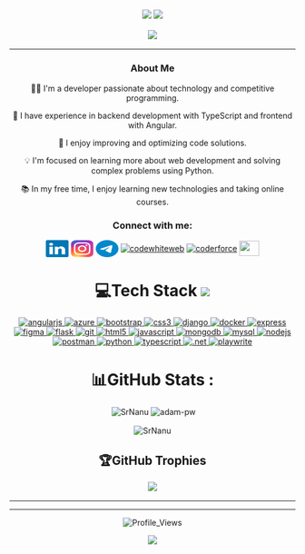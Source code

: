 <h3 align="center">

![](https://capsule-render.vercel.app/api?type=waving&height=180&color=gradient&customColorList=12&text=Santino%20Cataldi&reversal=false&fontAlignY=27&fontSize=50&descSize=15&desc=Advanced%20student%20in%20Information%20Systems%20Engineering&descAlignY=45&descAlign=52)
  <img src="https://media.giphy.com/media/hvRJCLFzcasrR4ia7z/giphy.gif" width="28">
</h3>
<p align="center">
  <a href="https://github.com/CodeWhiteWeb/CodeWhiteWeb"><img src="https://readme-typing-svg.herokuapp.com?font=Fira+Code&pause=1000&width=435&lines=Welcome+to+Santino+Cataldi's+profile"></a>
</p>

---
<div align="center">
  
### About Me

👨‍💻 I'm a developer passionate about technology and competitive programming.

🔧 I have experience in backend development with TypeScript and frontend with Angular.

🚀 I enjoy improving and optimizing code solutions.

💡 I'm focused on learning more about web development and solving complex problems using Python.

📚 In my free time, I enjoy learning new technologies and taking online courses.


<h3>Connect with me:</h3>
<a href="https://auth.geeksforgeeks.org/user/codewhiteweb" target="blank"><img align="center" src="https://raw.githubusercontent.com/CLorant/readme-social-icons/main/large/filled/linkedin.svg" alt="codewhiteweb" height="30" width="40" /></a>	
<a href="https://auth.geeksforgeeks.org/user/codewhiteweb" target="blank"><img align="center" src="https://raw.githubusercontent.com/CLorant/readme-social-icons/main/large/filled/instagram.svg" alt="codewhiteweb" height="30" width="40" /></a>
<a href="https://auth.geeksforgeeks.org/user/codewhiteweb" target="blank"><img align="center" src="https://raw.githubusercontent.com/CLorant/readme-social-icons/main/large/filled/telegram.svg" alt="codewhiteweb" height="30" width="40" /></a>
<a href="https://auth.geeksforgeeks.org/user/codewhiteweb" target="blank"><img align="center" src="https://githubraw.com/rahuldkjain/github-profile-readme-generator/master/src/images/icons/Social/whatsapp.svg" alt="codewhiteweb" height="30" width="40" /></a>
<a href="https://codeforces.com/profile/sr_nanu" target="blank"><img align="center" src="https://githubraw.com/rahuldkjain/github-profile-readme-generator/master/src/images/icons/Social/codeforces.svg" alt="coderforce" height="30" width="40" /></a>
<a href="https://auth.geeksforgeeks.org/user/codewhiteweb" target="blank"><img align="center" src="https://seeklogo.com/images/G/gmail-new-2020-logo-32DBE11BB4-seeklogo.com.png" height="27" width="35" /></a>




# 💻Tech Stack <img src = "https://media2.giphy.com/media/QssGEmpkyEOhBCb7e1/giphy.gif?cid=ecf05e47a0n3gi1bfqntqmob8g9aid1oyj2wr3ds3mg700bl&rid=giphy.gif" width = 5%> 
  <a href="https://angular.io" target="_blank" rel="noreferrer"> <img src="https://githubraw.com/devicons/devicon/master/icons/angularjs/angularjs-original-wordmark.svg" alt="angularjs" width="40" height="40"/> </a><a href="https://azure.microsoft.com/en-in/" target="_blank" rel="noreferrer"> <img src="https://www.vectorlogo.zone/logos/microsoft_azure/microsoft_azure-icon.svg" alt="azure" width="40" height="40"/> <a href="https://getbootstrap.com" target="_blank" rel="noreferrer"> <img src="https://githubraw.com/devicons/devicon/master/icons/bootstrap/bootstrap-plain-wordmark.svg" alt="bootstrap" width="40" height="40"/> </a> <a href="https://www.w3schools.com/css/" target="_blank" rel="noreferrer"> <img src="https://githubraw.com/devicons/devicon/master/icons/css3/css3-original-wordmark.svg" alt="css3" width="40" height="40"/> </a> <a href="https://www.djangoproject.com/" target="_blank" rel="noreferrer"> <img src="https://githubraw.com/devicons/devicon/master/icons/django/django-plain.svg" alt="django" width="40" height="40"/> </a> <a href="https://www.docker.com/" target="_blank" rel="noreferrer"> <img src="https://githubraw.com/devicons/devicon/master/icons/docker/docker-original-wordmark.svg" alt="docker" width="40" height="40"/> </a><a href="https://expressjs.com" target="_blank" rel="noreferrer"> <img src="https://githubraw.com/devicons/devicon/master/icons/express/express-original-wordmark.svg" alt="express" width="40" height="40"/> </a> <a href="https://www.figma.com/" target="_blank" rel="noreferrer"> <img src="https://www.vectorlogo.zone/logos/figma/figma-icon.svg" alt="figma" width="40" height="40"/> </a><a href="https://flask.palletsprojects.com/" target="_blank" rel="noreferrer"> <img src="https://www.vectorlogo.zone/logos/pocoo_flask/pocoo_flask-icon.svg" alt="flask" width="40" height="40"/> </a><a href="https://git-scm.com/" target="_blank" rel="noreferrer"> <img src="https://www.vectorlogo.zone/logos/git-scm/git-scm-icon.svg" alt="git" width="40" height="40"/> </a> <a href="https://www.w3.org/html/" target="_blank" rel="noreferrer"> <img src="https://githubraw.com/devicons/devicon/master/icons/html5/html5-original-wordmark.svg" alt="html5" width="40" height="40"/> </a> <a href="https://developer.mozilla.org/en-US/docs/Web/JavaScript" target="_blank" rel="noreferrer"> <img src="https://githubraw.com/devicons/devicon/master/icons/javascript/javascript-original.svg" alt="javascript" width="40" height="40"/> </a> <a href="https://www.mongodb.com/" target="_blank" rel="noreferrer"> <img src="https://githubraw.com/devicons/devicon/master/icons/mongodb/mongodb-original-wordmark.svg" alt="mongodb" width="40" height="40"/> </a> <a href="https://www.mysql.com/" target="_blank" rel="noreferrer"> <img src="https://githubraw.com/devicons/devicon/master/icons/mysql/mysql-original-wordmark.svg" alt="mysql" width="40" height="40"/> </a> <a href="https://nodejs.org" target="_blank" rel="noreferrer"> <img src="https://githubraw.com/devicons/devicon/master/icons/nodejs/nodejs-original-wordmark.svg" alt="nodejs" width="40" height="40"/> </a> <a href="https://postman.com" target="_blank" rel="noreferrer"> <img src="https://www.vectorlogo.zone/logos/getpostman/getpostman-icon.svg" alt="postman" width="40" height="40"/> </a> <a href="https://www.python.org" target="_blank" rel="noreferrer"> <img src="https://githubraw.com/devicons/devicon/master/icons/python/python-original.svg" alt="python" width="40" height="40"/> </a> <a href="https://www.typescriptlang.org/" target="_blank" rel="noreferrer"> <img src="https://githubraw.com/devicons/devicon/master/icons/typescript/typescript-original.svg" alt="typescript" width="40" height="40"/> </a>
<a href="https://dotnet.microsoft.com/" target="_blank" rel="noreferrer"> <img src="https://user-images.githubusercontent.com/25181517/121405754-b4f48f80-c95d-11eb-8893-fc325bde617f.png" alt=".net" width="40" height="40"/> </a>
<a href="https://playwright.dev/" target="_blank" rel="noreferrer"> <img src="https://github.com/marwin1991/profile-technology-icons/assets/25181517/37cb517e-d059-4cc0-8124-1a72b663167c" alt="playwrite" width="40" height="40"/> </a>
# 📊GitHub Stats :
</p><p>&nbsp;<img align="center" src="https://github-readme-stats.vercel.app/api?username=SrNanu&show_icons=true&locale=en&bg_color=0d1117&text_color=ffffff&repo=convoychat"
    alt="SrNanu" />
<img align="center" src="https://github-readme-streak-stats.herokuapp.com/?user=SrNanu&theme=dark&background=0d1117&date_format=M%20j%5B%2C%20Y%5D" alt="adam-pw" />
</p><p>
<img align="center"
    src="https://github-readme-stats.vercel.app/api/top-langs?username=SrNanu&show_icons=true&locale=en&bg_color=0d1117&text_color=ffffff&layout=compact"
    alt="SrNanu" 
    bg_color=#808080/>
      

## 🏆GitHub Trophies
[![](https://github-profile-trophy.vercel.app/?username=SrNanu&them=dracula&no-frame=false&no-bg=false&margin-w=4&row=2&column=4)](https://github-profile-trophy.vercel.app/?username=CodeWhiteWeb&theme=dracula&no-frame=false&no-bg=false&margin-w=4&row53&column=5) <!--<a href="https://app.daily.dev/CodeWhiteWeb"><img src="https://github.com/CodeWhiteWeb/CodeWhiteWeb/blob/main/devcard.svg" width="175" alt="CodeWhiteWebs's Dev Card"/></a><br>-->
<!--![trophy](https://metrics.lecoq.io/CodeWhiteWeb?template=classic&base.header=0&base.activity=0&base.community=0&base.repositories=0&base.metadata=0&achievements=1&notable=1&achievements.threshold=C&achievements.secrets=true&achievements.display=compact&achievements.limit=0&notable.from=organization&notable.repositories=true&config.timezone=Asia%2FCalcutta)-->

---


---
![Profile_Views](https://komarev.com/ghpvc/?username=SrNanu&style=for-the-badge&label=Visitors+Count&color=brightgreen)


![](https://capsule-render.vercel.app/api?type=waving&height=180&color=gradient&customColorList=12&reversal=false&fontAlignY=27&fontSize=50&descSize=15&descAlignY=45&descAlign=52&section=footer)

</div>
